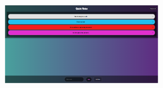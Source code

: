 ﻿![github-large](https://github.com/urielexis64/reactnotes/blob/master/src/screenshots/Screenshot_1.png)